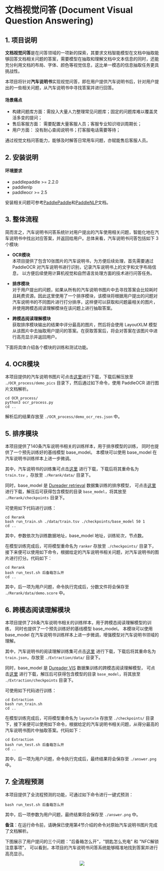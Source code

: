 # 文档视觉问答 (Document Visual Question Answering)

## 1. 项目说明

**文档视觉问答**是在问答领域的一项新的探索，其要求文档智能模型在文档中抽取能够回答文档相关问题的答案，需要模型在抽取和理解文档中文本信息的同时，还能充分利用文档的布局、字体、颜色等视觉信息，这比单一模态的信息抽取任务更具挑战性。

本项目将针对**汽车说明书**实现视觉问答，即在用户提供汽车说明书后，针对用户提出的一些相关问题，从汽车说明书中寻找答案并进行回答。

#### 场景痛点
- 构建问题库方面：需投入大量人力整理常见问题库；固定的问题库难以覆盖灵活多变的提问；
- 售后客服方面： 需要配置大量客服人员；客服专业知识培训周期长；
- 用户方面： 没有耐心查阅说明书；打客服电话需要等待；

通过视觉文档问答能力，能够及时解答日常用车问题，亦赋能售后客服人员。


## 2. 安装说明

#### 环境要求

- paddlepaddle >= 2.2.0
- paddlenlp
- paddleocr >= 2.5

安装相关问题可参考[PaddlePaddle](https://www.paddlepaddle.org.cn/install/quick?docurl=/documentation/docs/zh/install/pip/linux-pip.html)和[PaddleNLP](https://paddlenlp.readthedocs.io/zh/latest/get_started/installation.html)文档。


## 3. 整体流程

简而言之，汽车说明书问答系统针对用户提出的汽车使用相关问题，智能化地在汽车说明书中找出对应答案，并返回给用户。总体来看，汽车说明书问答包括如下 3 个模块:

- **OCR模块**  
本项目提供了包含10张图片的汽车说明书，为方便后续处理，首先需要通过 PaddleOCR 对汽车说明书进行识别，记录汽车说明书上的文字和文字布局信息， 以方便后续使用计算机视觉和自然语言处理方面的技术进行问答任务。

- **排序模块**  
对于用户提出的问题，如果从所有的汽车说明书图片中去寻找答案会比较耗时且耗费资源。因此这里使用了一个排序模块，该模块将根据用户提出的问题对汽车说明书的不同图片进行打分排序，这样便可以获取和问题最相关的图片，并使用跨模态阅读理解模块在该问题上进行抽取答案。

- **跨模态阅读理解模块**  
获取排序模块输出的结果中评分最高的图片，然后将会使用 LayoutXLM 模型从该图片中去抽取用户提问的答案。在获取答案后，将会对答案在该图片中进行高亮显示并返回用户。

下面将具体介绍各个模块的训练和测试功能。

## 4. OCR模块

本项目提供的汽车说明书图片可点击[这里](https://paddlenlp.bj.bcebos.com/images/applications/automobile.tar.gz)进行下载，下载后解压放至 `./OCR_process/demo_pics` 目录下，然后通过如下命令，使用 PaddleOCR 进行图片文档解析。

```shell
cd OCR_process/
python3 ocr_process.py
cd ..
```

解析后的结果存放至 `./OCR_process/demo_ocr_res.json` 中。

## 5. 排序模块

本项目提供了140条汽车说明书相关的训练样本，用于排序模型的训练， 同时也提供了一个预先训练好的基线模型 base_model。 本模块可以使用 base_model 在汽车说明书训练样本上进一步微调。

其中，汽车说明书的训练集可点击[这里](https://paddlenlp.bj.bcebos.com/data/automobile_rerank_train.tsv) 进行下载，下载后将其重命名为 `train.tsv` ，存放至 `./Rerank/data/` 目录下。

同时，base_model 是 [Dureader retrieval](https://arxiv.org/abs/2203.10232) 数据集训练的排序模型， 可点击[这里](https://paddlenlp.bj.bcebos.com/models/base_ranker.tar.gz) 进行下载，解压后可获得包含模型的目录 `base_model`，将其放至 `./Rerank/checkpoints` 目录下。

可使用如下代码进行训练：

```shell
cd Rerank
bash run_train.sh ./data/train.tsv ./checkpoints/base_model 50 1
cd ..
```
其中，参数依次为训练数据地址，base_model 地址，训练轮次，节点数。

在模型训练完成后，可将模型重命名为 `ranker` 存放至 `./checkpoints/` 目录下，接下来便可以使用如下命令，根据给定的汽车说明书相关问题，对汽车说明书的图片进行打分。代码如下：

```shell
cd Rerank
bash run_test.sh 后备箱怎么开
cd ..
```

其中，后一项为用户问题，命令执行完成后，分数文件将会保存至 `./Rerank/data/demo.score` 中。


## 6. 跨模态阅读理解模块

本项目提供了28条汽车说明书相关的训练样本，用于跨模态阅读理解模型的训练， 同时也提供了一个预先训练好的基线模型 base_model。 本模块可以使用 base_model 在汽车说明书训练样本上进一步微调，增强模型对汽车说明书领域的理解。

其中，汽车说明书的阅读理解训练集可点击[这里](https://paddlenlp.bj.bcebos.com/data/automobile_mrc_train.json) 进行下载，下载后将其重命名为 `train.json`，存放至 `./Extraction/data/` 目录下。

同时，base_model 是 [Dureader VIS](https://aclanthology.org/2022.findings-acl.105.pdf) 数据集训练的跨模态阅读理解模型， 可点击[这里](https://paddlenlp.bj.bcebos.com/models/base_mrc.tar.gz) 进行下载，解压后可获得包含模型的目录 `base_model`，将其放至 `./Extraction/checkpoints` 目录下。

可使用如下代码进行训练：

```shell
cd Extraction
bash run_train.sh
cd ..
```

在模型训练完成后，可将模型重命名为 `layoutxlm` 存放至 `./checkpoints/` 目录下，接下来便可以使用如下命令，根据给定的汽车说明书相关问题，从得分最高的汽车说明书图片中抽取答案。代码如下：

```shell
cd Extraction
bash run_test.sh 后备箱怎么开
cd ..
```

其中，后一项为用户问题，命令执行完成后，最终结果将会保存至 `./answer.png` 中。

## 7. 全流程预测
本项目提供了全流程预测的功能，可通过如下命令进行一键式预测：

```shell
bash run_test.sh 后备箱怎么开
```

其中，后一项参数为用户问题，最终结果将会保存至 `./answer.png` 中。

**备注**：在运行命令前，请确保已使用第4节介绍的命令对原始汽车说明书图片完成了文档解析。


下图展示了用户提问的三个问题："后备箱怎么开"，"钥匙怎么充电" 和 "NFC解锁注意事项"， 可以看到，本项目的汽车说明书问答系统能够精准地找到答案并进行高亮显示。

<center><img src="https://user-images.githubusercontent.com/35913314/169012902-1a42bd14-976f-4da8-b5b5-d8e7352b68df.png"/></center>
